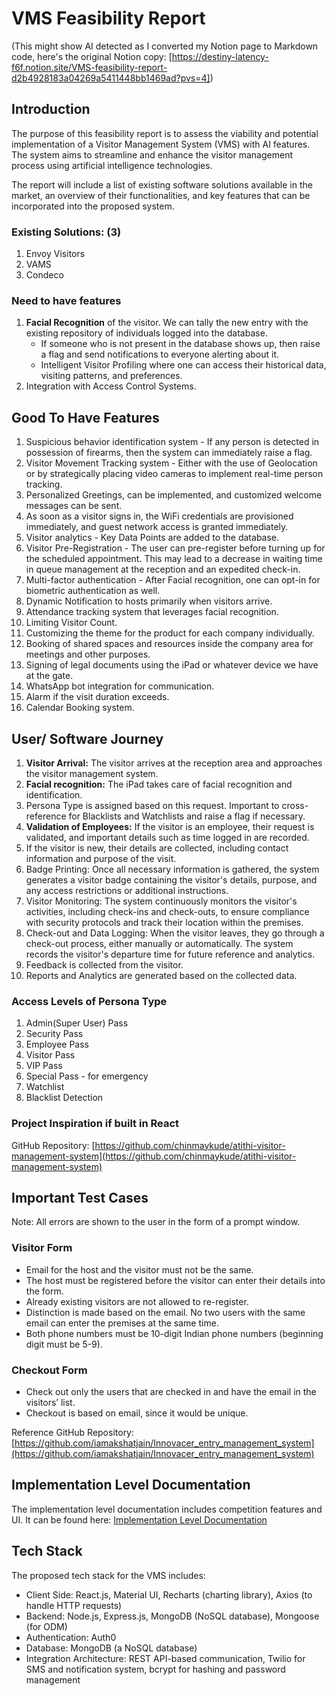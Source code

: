 # VMS Feasibility Report

(This might show AI detected as I converted my Notion page to Markdown code, here's the original Notion copy: [https://destiny-latency-f6f.notion.site/VMS-feasibility-report-d2b4928183a04269a5411448bb1469ad?pvs=4])

## Introduction

The purpose of this feasibility report is to assess the viability and potential implementation of a Visitor Management System (VMS) with AI features. The system aims to streamline and enhance the visitor management process using artificial intelligence technologies. 

The report will include a list of existing software solutions available in the market, an overview of their functionalities, and key features that can be incorporated into the proposed system.

### Existing Solutions: (3)

1. Envoy Visitors
2. VAMS
3. Condeco

### Need to have features

1. **Facial Recognition** of the visitor. We can tally the new entry with the existing repository of individuals logged into the database. 
   - If someone who is not present in the database shows up, then raise a flag and send notifications to everyone alerting about it.
   - Intelligent Visitor Profiling where one can access their historical data, visiting patterns, and preferences.
2. Integration with Access Control Systems.

## Good To Have Features

1. Suspicious behavior identification system - If any person is detected in possession of firearms, then the system can immediately raise a flag. 
2. Visitor Movement Tracking system - Either with the use of Geolocation or by strategically placing video cameras to implement real-time person tracking. 
3. Personalized Greetings, can be implemented, and customized welcome messages can be sent. 
4. As soon as a visitor signs in, the WiFi credentials are provisioned immediately, and guest network access is granted immediately. 
5. Visitor analytics - Key Data Points are added to the database. 
6. Visitor Pre-Registration - The user can pre-register before turning up for the scheduled appointment. This may lead to a decrease in waiting time in queue management at the reception and an expedited check-in. 
7. Multi-factor authentication - After Facial recognition, one can opt-in for biometric authentication as well. 
8. Dynamic Notification to hosts primarily when visitors arrive. 
9. Attendance tracking system that leverages facial recognition. 
10. Limiting Visitor Count. 
11. Customizing the theme for the product for each company individually. 
12. Booking of shared spaces and resources inside the company area for meetings and other purposes. 
13. Signing of legal documents using the iPad or whatever device we have at the gate. 
14. WhatsApp bot integration for communication. 
15. Alarm if the visit duration exceeds. 
16. Calendar Booking system. 

## User/ Software Journey

1. **Visitor Arrival:** The visitor arrives at the reception area and approaches the visitor management system.
2. **Facial recognition:** The iPad takes care of facial recognition and identification. 
3. Persona Type is assigned based on this request. Important to cross-reference for Blacklists and Watchlists and raise a flag if necessary.
4. **Validation of Employees:** If the visitor is an employee, their request is validated, and important details such as time logged in are recorded. 
5. If the visitor is new, their details are collected, including contact information and purpose of the visit. 
6. Badge Printing: Once all necessary information is gathered, the system generates a visitor badge containing the visitor's details, purpose, and any access restrictions or additional instructions.
7. Visitor Monitoring: The system continuously monitors the visitor's activities, including check-ins and check-outs, to ensure compliance with security protocols and track their location within the premises.
8. Check-out and Data Logging: When the visitor leaves, they go through a check-out process, either manually or automatically. The system records the visitor's departure time for future reference and analytics.
9. Feedback is collected from the visitor. 
10. Reports and Analytics are generated based on the collected data. 

### Access Levels of Persona Type

1. Admin(Super User) Pass
2. Security Pass 
3. Employee Pass 
4. Visitor Pass
5. VIP Pass
6. Special Pass - for emergency   
7. Watchlist
8. Blacklist Detection 

### Project Inspiration if built in React

GitHub Repository: [https://github.com/chinmaykude/atithi-visitor-management-system](https://github.com/chinmaykude/atithi-visitor-management-system)

## Important Test Cases

Note: All errors are shown to the user in the form of a prompt window.

### Visitor Form

- Email for the host and the visitor must not be the same.
- The host must be registered before the visitor can enter their details into the form.
- Already existing visitors are not allowed to re-register.
- Distinction is made based on the email. No two users with the same email can enter the premises at the same time.
- Both phone numbers must be 10-digit Indian phone numbers (beginning digit must be 5-9).

### Checkout Form
    
- Check out only the users that are checked in and have the email in the visitors’ list.
- Checkout is based on email, since it would be unique.

Reference GitHub Repository: [https://github.com/iamakshatjain/Innovacer_entry_management_system](https://github.com/iamakshatjain/Innovacer_entry_management_system)

## Implementation Level Documentation

The implementation level documentation includes competition features and UI. It can be found here: [Implementation Level Documentation](https://docs.google.com/document/d/1qz9gmwR5ELZh7UDKF9NSgxJv0WxzNzaFOjChUN4zUzM/edit)

## Tech Stack

The proposed tech stack for the VMS includes:

- Client Side: React.js, Material UI, Recharts (charting library), Axios (to handle HTTP requests)
- Backend: Node.js, Express.js, MongoDB (NoSQL database), Mongoose (for ODM)
- Authentication: Auth0
- Database: MongoDB (a NoSQL database)
- Integration Architecture: REST API-based communication, Twilio for SMS and notification system, bcrypt for hashing and password management
